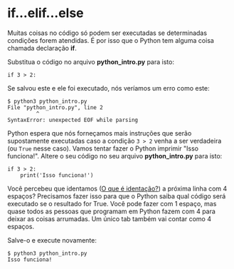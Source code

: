 # if...elif...else
Muitas coisas no código só podem ser executadas se determinadas condições forem atendidas. É por isso que o Python tem alguma coisa chamada declaração **if**.

Substitua o código no arquivo **python_intro.py** para isto:
```
if 3 > 2:
```

Se salvou este e ele foi executado, nós veríamos um erro como este:
```
$ python3 python_intro.py
File "python_intro.py", line 2
         ^
SyntaxError: unexpected EOF while parsing
```

Python espera que nós forneçamos mais instruções que serão supostamente executadas caso a condição `3 > 2` venha a ser verdadeira (ou `True` nesse caso). Vamos tentar fazer o Python imprimir "Isso funciona!". Altere o seu código no seu arquivo **python_intro.py** para isto:
```
if 3 > 2:
    print('Isso funciona!')
```

Você percebeu que identamos ([O que é identação?](https://pt.wikipedia.org/wiki/Indenta%C3%A7%C3%A3o)) a próxima linha com 4 espaços? Precisamos fazer isso para que o Python saiba qual código será executado se o resultado for True. Você pode fazer com 1 espaço, mas quase todos as pessoas que programam em Python fazem com 4 para deixar as coisas arrumadas. Um único tab também vai contar como 4 espaços.

Salve-o e execute novamente:
```
$ python3 python_intro.py
Isso funciona!
```
